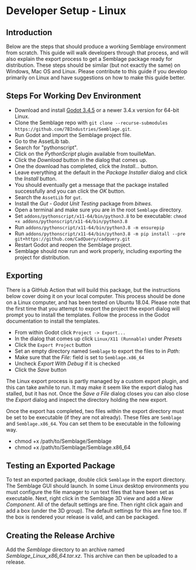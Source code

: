 # Developer Setup - Linux

## Introduction

Below are the steps that should produce a working Semblage environment from scratch. This guide will walk developers through that process, and will also explain the export process to get a Semblage package ready for distribution. These steps should be similar (but not exactly the same) on Windows, Mac OS and Linux. Please contribute to this guide if you develop primarily on Linux and have suggestions on how to make this guide better.

## Steps For Working Dev Environment

* Download and install [Godot 3.4.5](https://godotengine.org/download) or a newer 3.4.x version for 64-bit Linux.
* Clone the Semblage repo with `git clone --recurse-submodules https://github.com/7BIndustries/Semblage.git`.
* Run Godot and import the Semblage project file.
* Go to the AssetLib tab.
* Search for "pythonscript".
* Click on the _PythonScript_ plugin available from touilleMan.
* Click the _Download_ button in the dialog that comes up.
* One the download has completed, click the _Install..._ button.
* Leave everything at the default in the _Package Installer_ dialog and click the _Install_ button.
* You should eventually get a message that the package installed successfully and you can click the _OK_ button.
* Search the `AssetLib` for `gut`.
* Install the _Gut - Godot Unit Testing_ package from _bitwes_.
* Open a terminal and make sure you are in the root `Semblage` directory.
* Set `addons/pythonscript/x11-64/bin/python3.8` to be executable: `chmod +x addons/pythonscript/x11-64/bin/python3.8`
* Run `addons/pythonscript/x11-64/bin/python3.8 -m ensurepip`
* Run `addons/pythonscript/x11-64/bin/python3.8 -m pip install --pre git+https://github.com/CadQuery/cadquery.git`
* Restart Godot and reopen the Semblage project.
* Semblage should now run and work properly, including exporting the project for distribution.

## Exporting

There is a GitHub Action that will build this package, but the instructions below cover doing it on your local computer. This process should be done on a Linux computer, and has been tested on Ubuntu 18.04. Please note that the first time that you attempt to export the project the export dialog will prompt you to install the templates. Follow the process in the Godot documentation to install the templates.

* From within Godot click `Project -> Export...`
* In the dialog that comes up click `Linux/X11 (Runnable)` under _Presets_
* Click the `Export Project` button
* Set an empty directory named `Semblage` to export the files to in _Path:_
* Make sure that the _File:_ field is set to `Semblage.x86_64`
* Uncheck _Export With Debug_ if it is checked
* Click the _Save_ button

The Linux export process is partly managed by a custom export plugin, and this can take awhile to run. It may make it seem like the export dialog has stalled, but it has not. Once the _Save a File_ dialog closes you can also close the _Export_ dialog and inspect the directory holding the new export.

Once the export has completed, two files within the export directory must be set to be executable (if they are not already). These files are `Semblage` and `Semblage.x86_64`. You can set them to be executable in the following way.

* chmod +x /path/to/Semblage/Semblage
* chmod +x /path/to/Semblage/Semblage.x86_64

## Testing an Exported Package

To test an exported package, double click `Semblage` in the export directory. The Semblage GUI should launch. In some Linux desktop environments you must configure the file manager to run text files that have been set as executable. Next, right click in the Semblage 3D view and add a _New Component_. All of the default settings are fine. Then right click again and add a box (under the 3D group). The default settings for this are fine too. If the box is rendered your release is valid, and can be packaged.

## Creating the Release Archive

Add the _Semblage_ directory to an archive named _Semblage_Linux_x86_64.tar.xz_. This archive can then be uploaded to a release.
